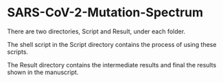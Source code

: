 # SARS-CoV-2-Mutation-Spectrum

There are two directories, Script and Result, under each folder. 

The shell script in the Script directory contains the process of using these scripts. 

The Result directory contains the intermediate results and final the results shown in the manuscript.

